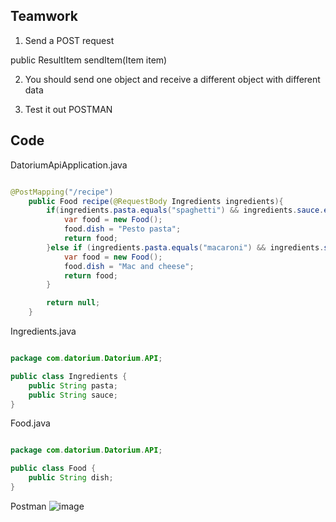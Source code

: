 ## Teamwork
1. Send a POST request

public ResultItem sendItem(Item item)

2. You should send one object and receive a different object with different data

3. Test it out POSTMAN


## Code
DatoriumApiApplication.java
```java

@PostMapping("/recipe")
    public Food recipe(@RequestBody Ingredients ingredients){
        if(ingredients.pasta.equals("spaghetti") && ingredients.sauce.equals("pesto")){
            var food = new Food();
            food.dish = "Pesto pasta";
            return food;
        }else if (ingredients.pasta.equals("macaroni") && ingredients.sauce.equals("creamy cheese")) {
            var food = new Food();
            food.dish = "Mac and cheese";
            return food;
        }

        return null;
    }
```

Ingredients.java
```java

package com.datorium.Datorium.API;

public class Ingredients {
    public String pasta;
    public String sauce;
}
```

Food.java
```java

package com.datorium.Datorium.API;

public class Food {
    public String dish;
}
```

Postman
![image](https://github.com/user-attachments/assets/ea932cb5-439a-45fc-b501-d520a9518c78)


